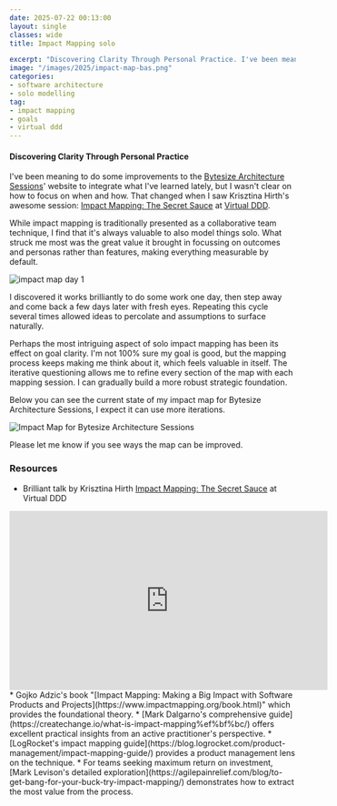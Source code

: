 ```yaml
---
date: 2025-07-22 00:13:00
layout: single
classes: wide
title: Impact Mapping solo 

excerpt: "Discovering Clarity Through Personal Practice. I've been meaning to do some improvements to the Bytesize Architecture Sessions' website and I found a lot of depth in iterating on an Impact Map."
image: "/images/2025/impact-map-bas.png"
categories:
- software architecture
- solo modelling
tag:
- impact mapping
- goals
- virtual ddd
---
```



#### Discovering Clarity Through Personal Practice



I've been meaning to do some improvements to the [Bytesize Architecture Sessions](https://bytesizearchitecturesessions.com/)' website to integrate what I've learned lately, but I wasn't clear on how to focus on when and how. That changed when I saw Krisztina Hirth's awesome session: [Impact Mapping: The Secret Sauce](https://virtualddd.com/sessions/impact-mapping-the-secret-sauce/) at [Virtual DDD](https://virtualddd.com). 


While impact mapping is traditionally presented as a collaborative team technique, I find that it's always valuable to also model things solo. What struck me most was the great value it brought in focussing on outcomes and personas rather than features, making everything measurable by default. 

![impact map day 1]({{site.images}}/2025/impact-map-bas-0.png)

I discovered it works brilliantly to do some work one day, then step away and come back a few days later with fresh eyes. Repeating this cycle several times allowed ideas to percolate and assumptions to surface naturally.

Perhaps the most intriguing aspect of solo impact mapping has been its effect on goal clarity. I'm not 100% sure my goal is good, but the mapping process keeps making me think about it, which feels valuable in itself. The iterative questioning allows me to refine every section of the map with each mapping session. I can gradually build a more robust strategic foundation.

Below you can see the current state of my impact map for Bytesize Architecture Sessions, I expect it can use more iterations. 

![Impact Map for Bytesize Architecture Sessions]({{site.images}}/2025/impact-map-bas.png)


Please let me know if you see ways the map can be improved.

### Resources

* Brilliant talk by Krisztina Hirth [Impact Mapping: The Secret Sauce](https://virtualddd.com/sessions/impact-mapping-the-secret-sauce/) at Virtual DDD
<iframe width="560" height="315" src="https://www.youtube.com/embed/XG985T2mMMQ?si=7vrp4y24dW1jCEjg" title="YouTube video player" frameborder="0" allow="accelerometer; autoplay; clipboard-write; encrypted-media; gyroscope; picture-in-picture; web-share" referrerpolicy="strict-origin-when-cross-origin" allowfullscreen></iframe>
* Gojko Adzic's book "[Impact Mapping: Making a Big Impact with Software Products and Projects](https://www.impactmapping.org/book.html)" which provides the foundational theory.
* [Mark Dalgarno's comprehensive guide](https://createchange.io/what-is-impact-mapping%ef%bf%bc/) offers excellent practical insights from an active practitioner's perspective.
* [LogRocket's impact mapping guide](https://blog.logrocket.com/product-management/impact-mapping-guide/) provides a product management lens on the technique.
* For teams seeking maximum return on investment, [Mark Levison's detailed exploration](https://agilepainrelief.com/blog/to-get-bang-for-your-buck-try-impact-mapping/) demonstrates how to extract the most value from the process. 



